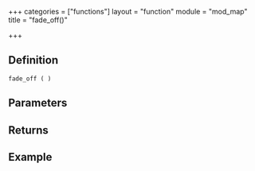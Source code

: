 +++
categories = ["functions"]
layout = "function"
module = "mod_map"
title = "fade_off()"

+++

## Definition

    fade_off ( )

## Parameters

## Returns

## Example
